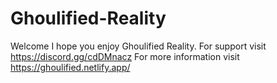 # Ghoulified-Reality
Welcome I hope you enjoy Ghoulified Reality.
For support visit https://discord.gg/cdDMnacz
For more information visit https://ghoulified.netlify.app/

